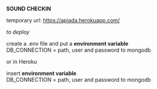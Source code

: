 **SOUND CHECKIN**

temporary url: https://apiada.herokuapp.com/

*to deploy*

create a .env file and put a **environment variable**<br>
DB_CONNECTION = path, user and password to mongodb

or in Heroku

insert **environment variable**<br>
DB_CONNECTION = path, user and password to mongodb


